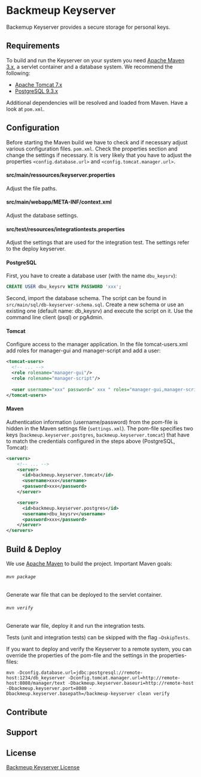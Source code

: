 # Backmeup Keyserver
Backemup Keyserver provides a secure storage for personal keys. 

## Requirements 
To build and run the Keyserver on your system you need [Apache Maven 3.x](https://maven.apache.org/), a servlet container and a database system. We recommend the following:
* [Apache Tomcat 7.x](https://tomcat.apache.org/)
* [PostgreSQL 9.3.x](http://www.postgresql.org/)

Additional dependencies will be resolved and loaded from Maven. Have a look at `pom.xml`.

## Configuration
Before starting the Maven build we have to check and if necessary adjust various configuration files.
`pom.xml`.
Check the properties section and change the settings if necessary. It is very likely that you have to adjust the properties `<config.database.url>` and `<config.tomcat.manager.url>`. 

#### src/main/ressources/keyserver.properties
Adjust the file paths. 

#### src/main/webapp/META-INF/context.xml
Adjust the database settings. 

#### src/test/resources/integrationtests.properties
Adjust the settings that are used for the integration test. The settings refer to the deploy keyserver. 

#### PostgreSQL
First, you have to create a database user (with the name `dbu_keysrv`):
```sql
CREATE USER dbu_keysrv WITH PASSWORD 'xxx';
```

Second, import the database schema. The script can be found in `src/main/sql/db-keyserver-schema.sql`. Create a new schema or use an existing one (default name: db_keysrv) and execute the script on it. Use the command line client (psql) or pgAdmin. 

#### Tomcat
Configure access to the manager application. In the file tomcat-users.xml add roles for manager-gui and manager-script and add a user:
```xml
<tomcat-users>
  <!-- ... -->
  <role rolename="manager-gui"/>
  <role rolename="manager-script"/>
  
  <user username="xxx" password=" xxx " roles="manager-gui,manager-script"/>
</tomcat-users>
```

#### Maven
Authentication information (username/password) from the pom-file is hidden in the Maven settings file (`settings.xml`). The pom-file specifies two keys (`backmeup.keyserver.postgres`, `backmeup.keyserver.tomcat`) that have to match the credentials configured in the steps above (PostgreSQL, Tomcat):
```xml
<servers>
    <!-- ... -->
    <server>
      <id>backmeup.keyserver.tomcat</id>
      <username>xxx</username>
      <password>xxx</password>
    </server>

    <server>
      <id>backmeup.keyserver.postgres</id>
      <username>dbu_keysrv</username>
      <password>xxx</password>
    </server>
</servers>
```

## Build & Deploy
We use [Apache Maven](https://maven.apache.org/) to build the project. Important Maven goals:

###### `mvn package` 
Generate war file that can be deployed to the servlet container.

###### `mvn verify`
Generate war file, deploy it and run the integration tests.

Tests (unit and integration tests) can be skipped with the flag `–DskipTests`. 

If you want to deploy and verify the Keyserver to a remote system, you can override the properties of the pom-file and the settings in the properties-files:
```
mvn -Dconfig.database.url=jdbc:postgresql://remote-host:1234/db_keyserver -Dconfig.tomcat.manager.url=http://remote-host:8080/manager/text -Dbackmeup.keyserver.baseuri=http://remote-host -Dbackmeup.keyserver.port=8080 -Dbackmeup.keyserver.basepath=/backmeup-keyserver clean verify
```

## Contribute

## Support

## License 
[Backmeup Keyserver License](LICENCE.txt)
